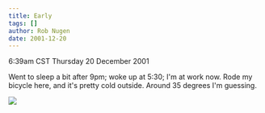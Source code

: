 ```yaml
---
title: Early
tags: []
author: Rob Nugen
date: 2001-12-20
---
```


<title></title>
<p class=date>6:39am CST Thursday 20 December 2001</p>

<p>Went to sleep a bit after 9pm; woke up at 5:30; I'm at work now.
Rode my bicycle here, and it's pretty cold outside.  Around 35 degrees
I'm guessing.</p>

<p><img src='/images/rob/wL-ROB.gif'/></p>

